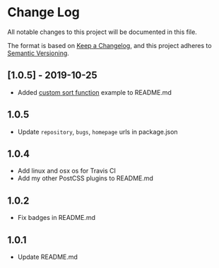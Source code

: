 # Change Log

All notable changes to this project will be documented in this file.

The format is based on [Keep a Changelog](https://keepachangelog.com/en/1.0.0/),
and this project adheres to [Semantic Versioning](https://semver.org/spec/v2.0.0.html).

## [1.0.5] - 2019-10-25

- Added [custom sort function](README.md#custom-sort-function) example to README.md

## 1.0.5

- Update `repository`, `bugs`, `homepage` urls in package.json

## 1.0.4

- Add linux and osx os for Travis CI
- Add my other PostCSS plugins to README.md

## 1.0.2

- Fix badges in README.md

## 1.0.1

- Update README.md
